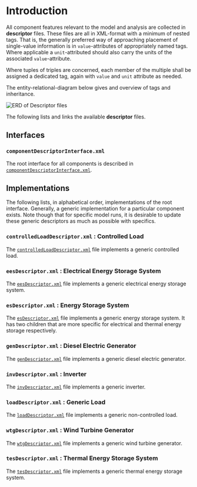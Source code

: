 # Introduction
All component features relevant to the model and analysis are collected in **descriptor** files. These files are all in XML-format with a minimum of nested tags. That is, the generally preferred way of approaching placement of single-value information is in `value`-attributes of appropriately named tags. Where applicable a `unit`-attributed should also carry the units of the associated `value`-attribute. 

Where tuples of triples are concerned, each member of the multiple shall be assigned a dedicated tag, again with `value` and `unit` attribute as needed. 

The entity-relational-diagram below gives and overview of tags and inheritance.

![ERD of Descriptor files](/acep-uaf/MiGRIDS/blob/master/MiGRIDS/Resources/documentationImages/ERD%20for%20GBSTool%20Component%20Descriptors.png)

The following lists and links the available **descriptor** files.

## Interfaces

### `componentDescriptorInterface.xml`
The root interface for all components is described in [`componentDescriptorInterface.xml`](componentDescriptorInterface.xml). 

## Implementations
The following lists, in alphabetical order, implementations of the root interface. Generally, a generic implementation for a particular component exists. Note though that for specific model runs, it is desirable to update these generic descriptors as much as possible with specifics. 

### `controlledLoadDescriptor.xml` : Controlled Load
The [`controlledLoadDescriptor.xml`](/acep-uaf/MiGRIDS/wiki/controlledLoadDescriptor.xml-:-Controlled-Load) file implements a generic controlled load. 

### `eesDescriptor.xml` : Electrical Energy Storage System 
The [`eesDescriptor.xml`](/acep-uaf/MiGRIDS/wiki/eesDescriptor.xml-:-Electrical-Energy-Storage-System) file implements a generic electrical energy storage system.

### `esDescriptor.xml` : Energy Storage System 
The [`esDescriptor.xml`](/acep-uaf/MiGRIDS/wiki/esDescriptor.xml-:-Energy-Storage-System) file implements a generic energy storage system. It has two children that are more specific for electrical and thermal energy storage respectively. 

### `genDescriptor.xml` : Diesel Electric Generator
The [`genDescriptor.xml`](/acep-uaf/MiGRIDS/wiki/genDescriptor.xml-:-Diesel-Electric-Generator) file implements a generic diesel electric generator.

### `invDescriptor.xml` : Inverter
The [`invDescriptor.xml`](/acep-uaf/MiGRIDS/wiki/invDescriptor.xml-:-Inverter) file implements a generic inverter. 

### `loadDescriptor.xml` : Generic Load
The [`loadDescriptor.xml`](/acep-uaf/MiGRIDS/wiki/loadDescriptor.xml-:-Generic-Load) file implements a generic non-controlled load. 

### `wtgDescriptor.xml` : Wind Turbine Generator
The [`wtgDescriptor.xml`](/acep-uaf/MiGRIDS/wiki/wtgDescriptor.xml-:-Wind-Turbine-Generator) file implements a generic wind turbine generator.

### `tesDescriptor.xml` : Thermal Energy Storage System
The [`tesDescriptor.xml`](/acep-uaf/MiGRIDS/wiki/tesDescriptor.xml-:-Thermal-Energy-Storage-System) file implements a generic thermal energy storage system.



